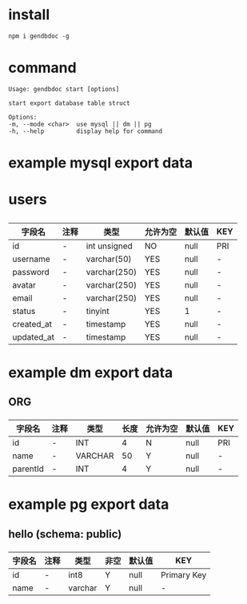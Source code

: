 # install
```shell
npm i gendbdoc -g
```
# command
    
    Usage: gendbdoc start [options]

    start export database table struct

    Options:
    -m, --mode <char>  use mysql || dm || pg
    -h, --help         display help for command

# example mysql export data
# users
## 
| 字段名 | 注释 | 类型 | 允许为空 | 默认值 | KEY |
| --- | --- | --- | --- | --- | --- |
| id | - | int unsigned | NO | null | PRI |
| username | - | varchar(50) | YES | null | - |
| password | - | varchar(250) | YES | null | - |
| avatar | - | varchar(250) | YES | null | - |
| email | - | varchar(250) | YES | null | - |
| status | - | tinyint | YES | 1 | - |
| created_at | - | timestamp | YES | null | - |
| updated_at | - | timestamp | YES | null | - |
    
# example dm export data
## ORG
### 
| 字段名 | 注释 | 类型 | 长度 | 允许为空 | 默认值 | KEY | 
| --- | --- | --- | --- | --- |--- |--- |
| id | - | INT | 4 | N | null | PRI |
| name | - | VARCHAR | 50 | Y | null | - |
| parentId | - | INT | 4 | Y | null | - |

# example pg export data
## hello (schema: public)
###
| 字段名 | 注释 | 类型 | 非空 | 默认值 | KEY | 
| --- | --- | --- | --- |--- |--- |
| id | - | int8  | Y | null | Primary Key |
| name | - | varchar  | Y | null | - |